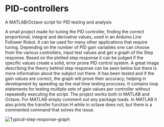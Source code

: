 # PID-controllers
A MATLAB/Octave script for PID testing and analysis

A small project made for tuning the PID controller, finding the correct proportional, integral and derivative values, used in an Arduino Line Follower Robot.
It can be used for many other applications that require tuning.
Depending on the number of PID gain variables one can choose from the various controllers, input test values and get a graph of the Step response.
Based on the plotted step response it can be judged if the specific values create a solid, error prone PID control system.
A great image describing the theory behind step response can be seen below but there is more information about the subject out there.
It has been tested and if the gain values are correct, the graph will prove their accuracy; helping in development by speeding up the real time testing proccess.
It contains loop statements for testing multiple sets of gain values per controller without repeatedly executing the script.
The project works both in MATLAB and Octave. For MATLAB simply comment out any package loads.
In MATLAB it also prints the transfer function H while in octave does not, but there is a commented command that solves the issue.


![Typical-step-response-graph](https://github.com/GiorgeGi/PID-controllers/assets/97761991/5841744b-e6c4-4747-b959-118e6442cd08)
